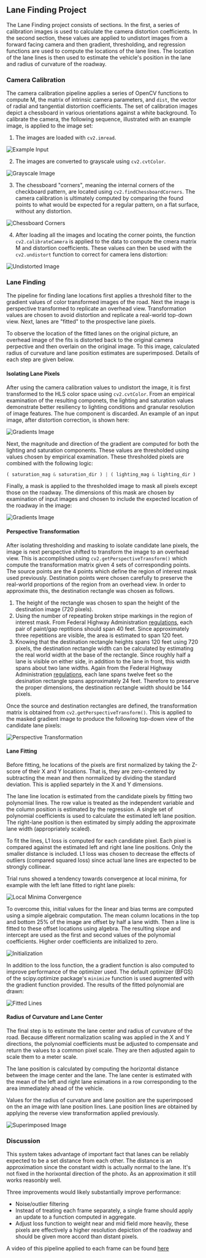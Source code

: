 ## Lane Finding Project

The Lane Finding project consists of sections.  In the first, a series of calibration images is used to calculate the camera distortion coefficients.  In the second section, these values are applied to undistort images from a forward facing camera and then gradient, thresholding, and regression functions are used to compute the locations of the lane lines.  The location of the lane lines is then used to estimate the vehicle's position in the lane and radius of curvature of the roadway.

### Camera Calibration

The camera calibration pipeline applies a series of OpenCV functions to compute M, the matrix of intrinsic camera parameters, and `dist`, the vector of radial and tangential distortion coefficients.  The set of calibration images depict a chessboard in various orientations against a white background.  To calibrate the camera, the following sequence, illustrated with an example image, is applied to the image set:

  1. The images are loaded with `cv2.imread`.

  ![Example Input](images/input.jpg)   

  2.  The images are converted to grayscale using `cv2.cvtColor`.

  ![Grayscale Image](images/grayscale.jpg)

  3.  The chessboard "corners", meaning the internal corners of the checkboard pattern, are located using `cv2.findChessboardCorners`.  The camera calibration is ultimately computed by comparing the found points to what would be expected for a regular pattern, on a flat surface, without any distortion.

  ![Chessboard Corners](images/corners.jpg)

  4.  After loading all the images and locating the corner points, the function `cv2.calibrateCamera` is applied to the data to compute the cmera matrix M and distortion coefficients.  These values can then be used with the `cv2.undistort` function to correct for camera lens distortion:

  ![Undistorted Image](images/undistort.jpg)


### Lane Finding

The pipeline for finding lane locations first applies a threshold filter to the gradient values of color transformed images of the road.  Next the image is perspective transformed to replicate an overhead view.  Transformation values are chosen to avoid distortion and replicate a real-world top-down view.  Next, lanes are "fitted" to the prospective lane pixels.

To observe the location of the fitted lanes on the original picture, an overhead image of the fits is distorted back to the original camera perpective and then overlain on the original image.  To this image, calculated radius of curvature and lane position estimates are superimposed.  Details of each step are given below.

#### Isolating Lane Pixels

After using the camera calibration values to undistort the image, it is first transformed to the HLS color space using `cv2.cvtColor`.  From an empirical examination of the resulting componets, the lighting and saturation values demonstrate better resiliency to lighting conditions and granular resolution of image features.  The hue component is discarded.  An example of an input image, after distortion correction, is shown here:

  ![Gradients Image](images/input.jpg)

Next, the magnitude and direction of the gradient are computed for both the lighting and saturation components.  These values are thresholded using values chosen by empirical examination.  These thresholded pixels are combined with the following logic:
  ```python
  ( saturation_mag & saturation_dir ) | ( lighting_mag & lighting_dir )
  ```
Finally, a mask is applied to the thresholded image to mask all pixels except those on the roadway.  The dimensions of this mask are chosen by examination of input images and chosen to include the expected location of the roadway in the image:

  ![Gradients Image](images/gradients.png)

#### Perspective Transformation

After isolating thresholding and masking to isolate candidate lane pixels, the image is next perspective shifted to transform the image to an overhead view.  This is accomplished using `cv2.getPerspectiveTransform()` which compute the transformation matrix given 4 sets of corresponding points.  The source points are the 4 points which define the region of interest mask used previously.  Destination points were chosen carefully to preserve the real-world proportions of the region from an overhead view.  In order to approximate this, the destination rectangle was chosen as follows.

  1. The height of the rectangle was chosen to span the height of the destination image (720 pixels).
  2. Using the number of repeating broken stripe markings in the region of interest mask.  From Federal Highway Administration [regulations](https://mutcd.fhwa.dot.gov/htm/2009r1r2/part3/part3a.htm), each pair of paint/gap reptitions should span 40 feet.  Since approximately three repetitions are visible, the area is estimated to span 120 feet.
  3.  Knowing that the destination rectangle heights spans 120 feet using 720 pixels, the destination rectangle width can be calculated by estimating the real world width at the base of the rectangle.  Since roughly half a lane is visible on either side, in addition to the lane in front, this width spans about two lane widths.  Again from the Federal Highway Administration [regulations](https://safety.fhwa.dot.gov/geometric/pubs/mitigationstrategies/chapter3/3_lanewidth.cfm), each lane spans twelve feet so the desination rectangle spans approximately 24 feet.  Therefore to preserve the proper dimensions, the destination rectangle width should be 144 pixels.

Once the source and destination rectangles are defined, the transformation matrix is obtained from `cv2.getPerspectiveTransform()`.  This is applied to the masked gradient image to produce the following top-down view of the candidate lane pixels:

  ![Perspective Transformation](images/top-gradients.png)

#### Lane Fitting

Before fitting, he locations of the pixels are first normalized by taking the Z-score of their X and Y locations.  That is, they are zero-centered by subtracting the mean and then normalized by dividing the standard deviation.  This is applied separtely in the X and Y dimensions.

The lane line location is estimated from the candidate pixels by fitting two polynomial lines.  The row value is treated as the independent variable and the column position is estimated by the regression.  A single set of polynomial coefficients is used to calculate the estimated left lane position.  The right-lane position is then estimated by simply adding the approximate lane width (appropriately scaled).

To fit the lines, L1 loss is computed for each candidate pixel.  Each pixel is compared against the estimated left and right lane line positions.  Only the smaller distance is included.  L1 loss was chosen to decrease the effects of outliers (compared squared loss) since actual lane lines are expected to be strongly collinear.

Trial runs showed a tendency towards convergence at local minima, for example with the left lane fitted to right lane pixels:

  ![Local Minima Convergence](images/bad_convergence.png)

To overcome this, initial values for the linear and bias terms are computed using a simple algebraic computation.  The mean column locations in the top and bottom 25% of the image are offset by half a lane width. Then a line is fitted to these offset locations using algebra.  The resulting slope and intercept are used as the first and second values of the polynomial coefficients.  Higher order coefficients are initialized to zero.

  ![Initialization](images/initialized.png)

In addition to the loss function, the a gradient function is also computed to improve performance of the optimizer used.  The default optimizer (BFGS) of the scipy.optimize package's `minimize` function is used augmented with the gradient function provided.  The results of the fitted polynomial are drawn:

  ![Fitted Lines](images/fitted.png)

#### Radius of Curvature and Lane Center

The final step is to estimate the lane center and radius of curvature of the road. Because different normalization scaling was applied in the X and Y directions, the polynomial coefficients must be adjusted to compensate and return the values to a common pixel scale.  They are then adjusted again to scale them to a meter scale.

The lane position is calculated by computing the horizontal distance between the image center and the lane.  The lane center is estimated with the mean of the left and right lane esimations in a row corresponding to the area immediately ahead of the vehicle.

Values for the radius of curvature and lane position are the superimposed on the an image with lane position lines.  Lane position lines are obtained by applying the reverse view transformation applied previously.

  ![Superimposed Image](images/final.png)

### Discussion

This system takes advantage of important fact that lanes can be reliably expected to be a set distance from each other.  The distance is an approximation since the constant width is actually normal to the lane.  It's not fixed in the horixontal direction of the photo.  As an approximation it still works reasonbly well.

Three improvements would likely substantially improve performance:
* Noise/outlier filtering
* Instead of treating each frame separately, a single frame should apply an update to a function computed in aggregate.
* Adjust loss function to weight near and mid field more heavily, these pixels are effectively a higher resolution depiction of the roadway and should be given more accord than distant pixels.

A video of this pipeline applied to each frame can be found [here](https://youtu.be/EotoMqSttPk)
